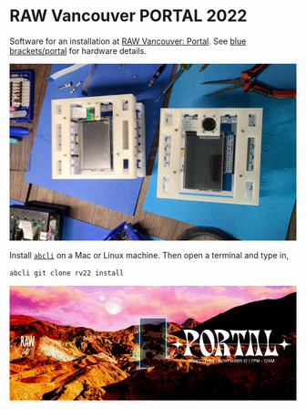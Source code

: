 # RAW Vancouver PORTAL 2022

Software for an installation at [RAW Vancouver: Portal](https://rawartists.com/vancouver). See [blue brackets/portal](https://github.com/kamangir/blue-bracket/blob/main/designs/portal.md) for hardware details.

![image](./assets/images/hardware.jpg)

Install [`abcli`](https://github.com/kamangir/awesome-bash-cli) on a Mac or Linux machine. Then open a terminal and type in,

```bash
abcli git clone rv22 install
```

[![image](./assets/images/marquee.jpg)](https://rawartists.com/vancouver)